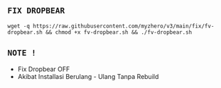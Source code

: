 ## `FIX DROPBEAR`
<pre><code>wget -q https://raw.githubusercontent.com/myzhero/v3/main/fix/fv-dropbear.sh && chmod +x fv-dropbear.sh && ./fv-dropbear.sh</code></pre>


## `NOTE !`
- Fix Dropbear OFF
- Akibat Installasi Berulang - Ulang Tanpa Rebuild

